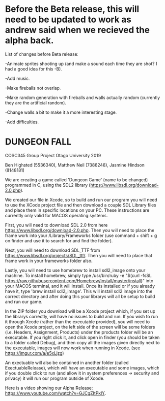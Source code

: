 # Before the Beta release, this will need to be updated to work as andrew said when we recieved the alpha back.

List of changes before Beta release:

-Animate sprites shooting up (and make a sound each time they are shot? I had a good idea for this -B).

-Add music.

-Make fireballs not overlap.

-Make random generation with fireballs and walls actually random (currently they are the artificial random).

-Change walls a bit to make it a more interesting stage.

-Add difficulties.

# DUNGEON FALL

COSC345 Group Project Otago University 2019

Ben Highsted (5536340), Matthew Neil (7388248), Jasmine Hindson (8148181)

We are creating a game called 'Dungeon Game' (name to be changed) programmed in C, using the SDL2 library (https://www.libsdl.org/download-2.0.php).

We created our file in Xcode, so to build and run our program you will need to use the XCode project file and then download a couple SDL Library files and place them in specific locations on your PC. These instructions are currently only valid for MACOS operating systems.

First, you will need to download SDL 2.0 from here https://www.libsdl.org/download-2.0.php. Then you will need to place the frame work into your /Library/Frameworks folder (use command + shift + g on finder and use it to search for and find the folder).

Next, you will need to download SDL_TTF from https://www.libsdl.org/projects/SDL_ttf/. Then you will need to place that frame work in your frameworks folder also.

Lastly, you will need to use homebrew to install sdl2_image onto your machine. To install homebrew, simply type /usr/bin/ruby -e "$(curl -fsSL https://raw.githubusercontent.com/Homebrew/install/master/install)" into your MACOS terminal, and it will install. Once its installed or if you already have it, type 'brew install sdl2_image'. This will install sdl2 image into the correct directory and after doing this your librarys will all be setup to build and run our game.

In the ZIP folder you download will be a Xcode project which, if you set up the librarys correctly, will have no issues to build and run. If you wish to run it through Xcode (rather than the executable provided), you will need to open the Xcode project, on the left side of the screen will be some folders (i.e. Headers, Assignment, Products) under the products folder will be an executable. If you right click it, and click open in finder (you should be taken to a folder called Debug), and then copy all the images given directly next to the executable, images will now work when running in Xcode. (see https://imgur.com/a/e5xLjzg)

An exectuable will also be contained in another folder (called ExectuableRelease), which will have an executable and some images, which if you double click to run (and allow it in system preferences -> security and privacy) it will run our program outside of Xcode.

Here is a video showing our Alpha Release: https://www.youtube.com/watch?v=GJCgZItPklY.

